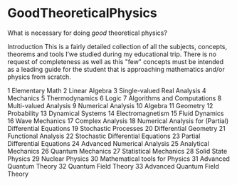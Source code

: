 # GoodTheoreticalPhysics
What is necessary for doing *good* theoretical physics?

Introduction
This is a fairly detailed collection of all the subjects, concepts, theorems and tools I’we studied during my educational
trip. There is no request of completeness as well as this "few" concepts must be intended as a leading guide for the
student that is approaching mathematics and/or physics from scratch.

1 Elementary Math
2 Linear Algebra
3 Single-valued Real Analysis
4 Mechanics
5 Thermodynamics
6 Logic
7 Algorithms and Computations
8 Multi-valued Analysis
9 Numerical Analysis
10 Algebra
11 Geometry
12 Probability
13 Dynamical Systems
14 Electromagnetism
15 Fluid Dynamics
16 Wave Mechanics
17 Complex Analysis
18 Numerical Analysis for (Partial) Differential Equations
19 Stochastic Processes
20 Differential Geometry
21 Functional Analysis
22 Stochastic Differential Equations
23 Partial Differential Equations
24 Advanced Numerical Analysis
25 Analytical Mechanics
26 Quantum Mechanics
27 Statistical Mechanics
28 Solid State Physics
29 Nuclear Physics
30 Mathematical tools for Physics
31 Advanced Quantum Theory
32 Quantum Field Theory
33 Advanced Quantum Field Theory

